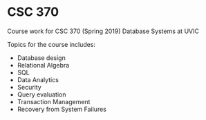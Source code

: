 # CSC 370
Course work for CSC 370 (Spring 2019) Database Systems at UVIC

Topics for the course includes:

- Database design
- Relational Algebra
- SQL
- Data Analytics
- Security
- Query evaluation
- Transaction Management
- Recovery from System Failures
